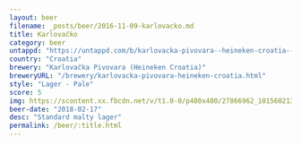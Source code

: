 ```yaml
---
layout: beer
filename: _posts/beer/2016-11-09-karlovacko.md
title: Karlovačko
category: beer
untappd: "https://untappd.com/b/karlovacka-pivovara--heineken-croatia--karlovacko-pivo--svijetlo/22061"
country: "Croatia"
brewery: "Karlovačka Pivovara (Heineken Croatia)"
breweryURL: "/brewery/karlovacka-pivovara-heineken-croatia.html"
style: "Lager - Pale"
score: 5
img: https://scontent.xx.fbcdn.net/v/t1.0-0/p480x480/27866962_10156021374883745_6943079945311835272_n.jpg?_nc_cat=100&_nc_oc=AQldGROA9RbMJPjlNgZtHnuHBFUFZ2aHkSWPvAV5I_Hm4-MCZAmwXTznTgoXaIkChQs&_nc_ht=scontent.xx&oh=2991621fa2913c105cf488e6e898dcd6&oe=5DB54C9D
beer-date: "2018-02-17"
desc: "Standard malty lager"
permalink: /beer/:title.html
---
```

